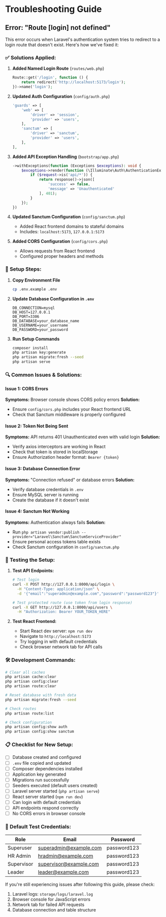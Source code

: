 # Troubleshooting Guide

## Error: "Route [login] not defined"

This error occurs when Laravel's authentication system tries to redirect to a login route that doesn't exist. Here's how we've fixed it:

### ✅ **Solutions Applied:**

1. **Added Named Login Route** (`routes/web.php`)
   ```php
   Route::get('/login', function () {
       return redirect('http://localhost:5173/login');
   })->name('login');
   ```

2. **Updated Auth Configuration** (`config/auth.php`)
   ```php
   'guards' => [
       'web' => [
           'driver' => 'session',
           'provider' => 'users',
       ],
       'sanctum' => [
           'driver' => 'sanctum',
           'provider' => 'users',
       ],
   ],
   ```

3. **Added API Exception Handling** (`bootstrap/app.php`)
   ```php
   ->withExceptions(function (Exceptions $exceptions): void {
       $exceptions->render(function (\Illuminate\Auth\AuthenticationException $e, $request) {
           if ($request->is('api/*')) {
               return response()->json([
                   'success' => false,
                   'message' => 'Unauthenticated'
               ], 401);
           }
       });
   })
   ```

4. **Updated Sanctum Configuration** (`config/sanctum.php`)
   - Added React frontend domains to stateful domains
   - Includes: `localhost:5173`, `127.0.0.1:5173`

5. **Added CORS Configuration** (`config/cors.php`)
   - Allows requests from React frontend
   - Configured proper headers and methods

### 🚀 **Setup Steps:**

1. **Copy Environment File**
   ```bash
   cp .env.example .env
   ```

2. **Update Database Configuration in `.env`**
   ```env
   DB_CONNECTION=mysql
   DB_HOST=127.0.0.1
   DB_PORT=3306
   DB_DATABASE=your_database_name
   DB_USERNAME=your_username
   DB_PASSWORD=your_password
   ```

3. **Run Setup Commands**
   ```bash
   composer install
   php artisan key:generate
   php artisan migrate:fresh --seed
   php artisan serve
   ```

### 🔍 **Common Issues & Solutions:**

#### Issue 1: CORS Errors
**Symptoms:** Browser console shows CORS policy errors
**Solution:** 
- Ensure `config/cors.php` includes your React frontend URL
- Check that Sanctum middleware is properly configured

#### Issue 2: Token Not Being Sent
**Symptoms:** API returns 401 Unauthenticated even with valid login
**Solution:**
- Verify axios interceptors are working in React
- Check that token is stored in localStorage
- Ensure Authorization header format: `Bearer {token}`

#### Issue 3: Database Connection Error
**Symptoms:** "Connection refused" or database errors
**Solution:**
- Verify database credentials in `.env`
- Ensure MySQL server is running
- Create the database if it doesn't exist

#### Issue 4: Sanctum Not Working
**Symptoms:** Authentication always fails
**Solution:**
- Run `php artisan vendor:publish --provider="Laravel\Sanctum\SanctumServiceProvider"`
- Ensure personal access tokens table exists
- Check Sanctum configuration in `config/sanctum.php`

### 📝 **Testing the Setup:**

1. **Test API Endpoints:**
   ```bash
   # Test login
   curl -X POST http://127.0.0.1:8000/api/login \
     -H "Content-Type: application/json" \
     -d '{"email":"superadmin@example.com","password":"password123"}'
   
   # Test protected route (use token from login response)
   curl -X GET http://127.0.0.1:8000/api/users \
     -H "Authorization: Bearer YOUR_TOKEN_HERE"
   ```

2. **Test React Frontend:**
   - Start React dev server: `npm run dev`
   - Navigate to `http://localhost:5173`
   - Try logging in with default credentials
   - Check browser network tab for API calls

### 🛠 **Development Commands:**

```bash
# Clear all caches
php artisan cache:clear
php artisan config:clear
php artisan route:clear

# Reset database with fresh data
php artisan migrate:fresh --seed

# Check routes
php artisan route:list

# Check configuration
php artisan config:show auth
php artisan config:show sanctum
```

### 📋 **Checklist for New Setup:**

- [ ] Database created and configured
- [ ] `.env` file copied and updated
- [ ] Composer dependencies installed
- [ ] Application key generated
- [ ] Migrations run successfully
- [ ] Seeders executed (default users created)
- [ ] Laravel server started (`php artisan serve`)
- [ ] React server started (`npm run dev`)
- [ ] Can login with default credentials
- [ ] API endpoints respond correctly
- [ ] No CORS errors in browser console

### 🔐 **Default Test Credentials:**

| Role | Email | Password |
|------|-------|----------|
| Superuser | superadmin@example.com | password123 |
| HR Admin | hradmin@example.com | password123 |
| Supervisor | supervisor@example.com | password123 |
| Leader | leader@example.com | password123 |

If you're still experiencing issues after following this guide, please check:
1. Laravel logs: `storage/logs/laravel.log`
2. Browser console for JavaScript errors
3. Network tab for failed API requests
4. Database connection and table structure
